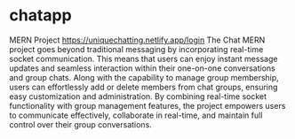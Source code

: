 # chatapp
MERN Project
https://uniquechatting.netlify.app/login
The Chat MERN project goes beyond traditional messaging by incorporating real-time socket communication. This means that users can enjoy instant message updates and seamless interaction within their one-on-one conversations and group chats. Along with the capability to manage group membership, users can effortlessly add or delete members from chat groups, ensuring easy customization and administration. By combining real-time socket functionality with group management features, the project empowers users to communicate effectively, collaborate in real-time, and maintain full control over their group conversations.
